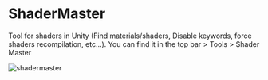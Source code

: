 # ShaderMaster
Tool for shaders in Unity (Find materials/shaders, Disable keywords, force shaders recompilation, etc...).
You can find it in the top bar > Tools > Shader Master

![shadermaster](https://user-images.githubusercontent.com/45737345/49704702-37146980-fbe4-11e8-8c09-ad4d1c97f81e.PNG)
